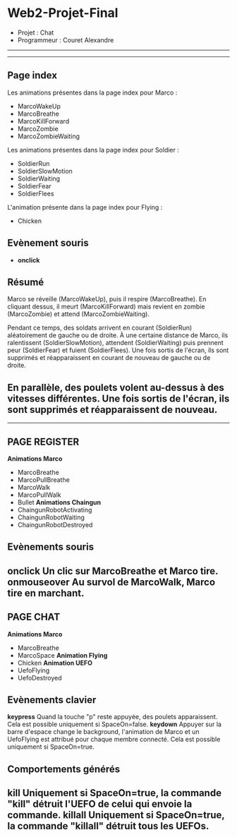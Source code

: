 # Web2-Projet-Final
- Projet : Chat
- Programmeur : Couret Alexandre
---
---

## Page index
Les animations présentes dans la page index pour Marco :
- MarcoWakeUp
- MarcoBreathe
- MarcoKillForward
- MarcoZombie
- MarcoZombieWaiting

Les animations présentes dans la page index pour Soldier :
- SoldierRun
- SoldierSlowMotion
- SoldierWaiting
- SoldierFear
- SoldierFlees

L'animation présente dans la page index pour Flying :
- Chicken

## Evènement souris
- **onclick**

## Résumé
Marco se réveille (MarcoWakeUp), puis il respire (MarcoBreathe). En cliquant dessus, il meurt (MarcoKillForward) mais revient en zombie (MarcoZombie) et attend (MarcoZombieWaiting).

Pendant ce temps, des soldats arrivent en courant (SoldierRun) aléatoirement de gauche ou de droite. À une certaine distance de Marco, ils ralentissent (SoldierSlowMotion), attendent (SoldierWaiting) puis prennent peur (SoldierFear) et fuient (SoldierFlees). Une fois sortis de l'écran, ils sont supprimés et réapparaissent en courant de nouveau de gauche ou de droite.

En parallèle, des poulets volent au-dessus à des vitesses différentes. Une fois sortis de l'écran, ils sont supprimés et réapparaissent de nouveau.
---
---

## PAGE REGISTER
**Animations Marco**
- MarcoBreathe
- MarcoPullBreathe
- MarcoWalk
- MarcoPullWalk
- Bullet
**Animations Chaingun**
- ChaingunRobotActivating
- ChaingunRobotWaiting
- ChaingunRobotDestroyed
## Evènements souris
**onclick**
Un clic sur MarcoBreathe et Marco tire.
**onmouseover**
Au survol de MarcoWalk, Marco tire en marchant.
---

## PAGE CHAT
**Animations Marco**
- MarcoBreathe
- MarcoSpace
**Animation Flying**
- Chicken
**Animation UEFO**
- UefoFlying
- UefoDestroyed
## Evènements clavier
**keypress**
Quand la touche "p" reste appuyée, des poulets apparaissent. Cela est possible uniquement si SpaceOn=false.
**keydown**
Appuyer sur la barre d'espace change le background, l'animation de Marco et un UefoFlying est attribué pour chaque membre connecté. Cela est possible uniquement si SpaceOn=true.
## Comportements générés
**kill**
Uniquement si SpaceOn=true, la commande "kill" détruit l'UEFO de celui qui envoie la commande.
**killall**
Uniquement si SpaceOn=true, la commande "killall" détruit tous les UEFOs.
---